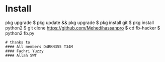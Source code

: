 # Install
pkg upgrade 
$ pkg update && pkg upgrade
$ pkg install git
$ pkg install python2
$ git clone https://github.com/Mehedihassanpro
$ cd fb-hacker
$ python2 fb.py
```
# thanks to
#### All members D4RKN355 T34M
#### Fachri Yuzzy
#### Allah SWT
